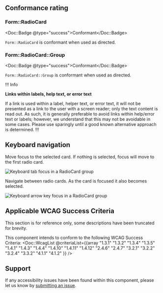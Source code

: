 ## Conformance rating

### Form::RadioCard

<Doc::Badge @type="success">Conformant</Doc::Badge>

`Form::RadioCard` is conformant when used as directed.

### Form::RadioCard::Group

<Doc::Badge @type="success">Conformant</Doc::Badge>

`Form::RadioCard::Group` is conformant when used as directed.

!!! Info

**Links within labels, help text, or error text**

If a link is used within a label, helper text, or error text, it will not be presented as a link to the user with a screen reader; only the text content is read out. As such, it is generally preferable to avoid links within help/error text or labels; however, we understand that this may not be avoidable in some cases. Please use sparingly until a good known alternative approach is determined.
!!!

## Keyboard navigation

Move focus to the selected card. If nothing is selected, focus will move to the first radio card.

![Keyboard tab focus in a RadioCard group](/assets/components/form/radio-card/radio_card-accessibility-keyboard_tab.png)

Navigate between radio cards. As the card is focused it also becomes selected.

![Keyboard arrow key focus in a RadioCard group](/assets/components/form/radio-card/radio_card-accessibility-keyboard_arrows.png)

## Applicable WCAG Success Criteria

This section is for reference only, some descriptions have been truncated for brevity.

This component intends to conform to the following WCAG Success Criteria:
<Doc::WcagList @criteriaList={{array "1.3.1" "1.3.2" "1.3.4" "1.3.5" "1.4.1" "1.4.3" "1.4.4" "1.4.10" "1.4.11" "1.4.12" "2.4.6" "2.4.7" "3.2.1" "3.2.2" "3.2.4" "3.3.2" "4.1.1" "4.1.2" }} />

## Support

If any accessibility issues have been found within this component, please let us know by [submitting an issue](https://github.com/hashicorp/design-system/issues/new/choose).
